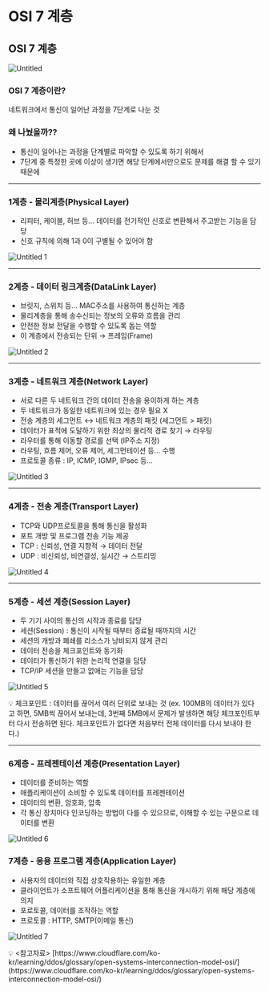 # OSI 7 계층

## OSI 7 계층

![Untitled](https://github.com/2024-Computer-Science/2024-Computer-Science/assets/21362256/2c76b7bb-03f7-4efb-b5ec-1ad4d75ac528)


### OSI 7 계층이란?

네트워크에서 통신이 일어난 과정을 7단계로 나눈 것

### 왜 나눴을까??

- 통신이 일어나는 과정을 단계별로 파악할 수 있도록 하기 위해서
- 7단계 중 특정한 곳에 이상이 생기면 해당 단계에서만으로도 문제를 해결 할 수 있기 때문에

---

### 1계층 - 물리계층(Physical Layer)

- 리피터, 케이블, 허브 등… 데이터를 전기적인 신호로 변환해서 주고받는 기능을 담당
- 신호 규칙에 의해 1과 0이 구별될 수 있어야 함

![Untitled 1](https://github.com/2024-Computer-Science/2024-Computer-Science/assets/21362256/9d3fb9c6-bbe9-41bc-b327-adbd3b429264)


---

### 2계층 - 데이터 링크계층(DataLink Layer)

- 브릿지, 스위치 등… MAC주소를 사용하여 통신하는 계층
- 물리계층을 통해 송수신되는 정보의 오류와 흐름을 관리
- 안전한 정보 전달을 수행할 수 있도록 돕는 역할
- 이 계층에서 전송되는 단위 → 프레임(Frame)

![Untitled 2](https://github.com/2024-Computer-Science/2024-Computer-Science/assets/21362256/1e8f581d-0fe8-4bda-b32c-2bd3f32e17d9)


---

### 3계층 - 네트워크 계층(Network Layer)

- 서로 다른 두 네트워크 간의 데이터 전송을 용이하게 하는 계층
- 두 네트워크가 동일한 네트워크에 있는 경우 필요 X
- 전송 계층의 세그먼트 ↔ 네트워크 계층의 패킷 (세그먼트 > 패킷)
- 데이터가 표적에 도달하기 위한 최상의 물리적 경로 찾기 → 라우팅
- 라우터를 통해 이동할 경로를 선택 (IP주소 지정)
- 라우팅, 흐름 제어, 오류 제어, 세그먼테이션 등… 수행
- 프로토콜 종류 : IP, ICMP, IGMP, IPsec 등…

![Untitled 3](https://github.com/2024-Computer-Science/2024-Computer-Science/assets/21362256/dbbb983c-92bd-4dba-a6ff-b63ab0ceb229)


---

### 4계층 - 전송 계층(Transport Layer)

- TCP와 UDP프로토콜을 통해 통신을 활성화
- 포트 개방 및 프로그램 전송 기능 제공
- TCP : 신뢰성, 연결 지향적 → 데이터 전달
- UDP : 비신뢰성, 비연결성, 실시간 → 스트리밍

![Untitled 4](https://github.com/2024-Computer-Science/2024-Computer-Science/assets/21362256/dd340117-6225-46c8-817c-2dba43ee8c57)


---

### 5계층 - 세션 계층(Session Layer)

- 두 기기 사이의 통신의 시작과 종료를 담당
- 세션(Session) : 통신이 시작될 때부터 종료될 때까지의 시간
- 세션의 개방과 폐쇄를 리소스가 낭비되지 않게 관리
- 데이터 전송을 체크포인트와 동기화
- 데이터가 통신하기 위한 논리적 연결을 담당
- TCP/IP 세션을 만들고 없애는 기능을 담당
    
![Untitled 5](https://github.com/2024-Computer-Science/2024-Computer-Science/assets/21362256/0c67aead-96e5-4790-9287-139f6bae9e9d)

    

<aside>
💡 체크포인트 : 데이터를 끊어서 여러 단위로 보내는 것
(ex. 100MB의 데이터가 있다고 하면, 5MB씩 끊어서 보내는데, 3번째 5MB에서 문제가 발생하면 해당 체크포인트부터 다시 전송하면 된다. 체크포인트가 없다면 처음부터 전체 데이터를 다시 보내야 한다.)

</aside>

---

### 6계층 - 프레젠테이션 계층(Presentation Layer)

- 데이터를 준비하는 역할
- 애플리케이션이 소비할 수 있도록 데이터를 프레젠테이션
- 데이터의 변환, 암호화, 압축
- 각 통신 장치마다 인코딩하는 방법이 다를 수 있으므로, 이해할 수 있는 구문으로 데이터를 변환

![Untitled 6](https://github.com/2024-Computer-Science/2024-Computer-Science/assets/21362256/40891b65-0835-40cb-a83b-8a3755f8477e)


### 7계층 - 응용 프로그램 계층(Application Layer)

- 사용자의 데이터와 직접 상호작용하는 유일한 계층
- 클라이언트가 소프트웨어 어플리케이션을 통해 통신을 개시하기 위해 해당 계층에 의지
- 포로토콜, 데이터를 조작하는 역할
- 프로토콜 : HTTP, SMTP(이메일 통신)

![Untitled 7](https://github.com/2024-Computer-Science/2024-Computer-Science/assets/21362256/a2f65ed9-fa58-4069-9855-ddf45910596f)


<aside>
💡 <참고자료>
[https://www.cloudflare.com/ko-kr/learning/ddos/glossary/open-systems-interconnection-model-osi/](https://www.cloudflare.com/ko-kr/learning/ddos/glossary/open-systems-interconnection-model-osi/)

</aside>
